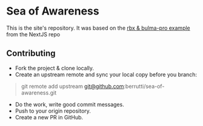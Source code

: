 # Sea of Awareness

This is the site's repository. It was based on the [rbx & bulma-pro example](https://github.com/zeit/next.js/tree/canary/examples/with-rbx-bulma-pro) from the NextJS repo

## Contributing

- Fork the project & clone locally.
- Create an upstream remote and sync your local copy before you branch:

> git remote add upstream git@github.com:berrutti/sea-of-awareness.git

- Do the work, write good commit messages.
- Push to your origin repository.
- Create a new PR in GitHub.
